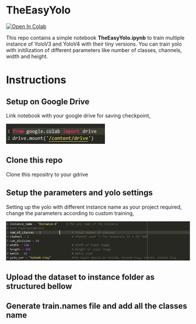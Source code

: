 # TheEasyYolo

[![Open In Colab](https://colab.research.google.com/assets/colab-badge.svg)](https://colab.research.google.com/drive/1brPZDy_yVDo38ixxpI6iSu7V4fj82Ohq?usp=sharing)

This repo contains a simple notebook **TheEasyYolo.ipynb** to train multiple instance of YoloV3 and YoloV4 with their tiny versions. You can train yolo with initilization of  different parameters like number of classes, channels, width and height. 

# Instructions
## Setup on Google Drive
Link notebook with your google drive for saving checkpoint,

![link to gdrive](temp/gdrive.PNG)

## Clone this repo
Clone this repositry to your gdrive

## Setup the parameters and yolo settings
Setting up the yolo with different instance name as your project required, change the parameters according to custom training, 

![link to gdrive](temp/settings.PNG)



## Upload the dataset to instance folder as structured bellow

## Generate train.names file and add all the classes name


